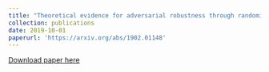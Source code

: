 ```yaml
---
title: "Theoretical evidence for adversarial robustness through randomization: the case of the Exponential family"
collection: publications
date: 2019-10-01
paperurl: 'https://arxiv.org/abs/1902.01148'
---
```

[Download paper here](https://arxiv.org/abs/1902.01148)
